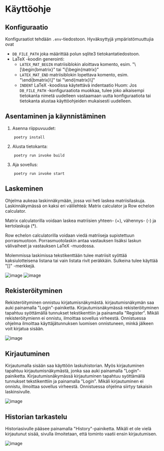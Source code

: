 # Käyttöohje
## Konfiguraatio
Konfiguraatiot tehdään `.env`-tiedostoon.
Hyväksyttyjä ympäristömuuttujia ovat
* `DB_FILE_PATH` joka määrittää polun sqlite3 tietokantatiedostoon.
* LaTeX -koodin generointi:
  * `LATEX_MAT_BEGIN` matriisiblokin aloittava komento, esim. "\\[\\begin{bmatrix}" tai "\\[\\begin{matrix}"
  * `LATEX_MAT_END` matriisiblokin lopettava komento, esim. "\\end{bmatrix}\\]" tai "\\end{matrix}\\]"
  * `INDENT` LaTeX -koodissa käytettävä indentaatio
Huom: Jos `DB_FILE_PATH` -konfiguraatiota muokkaa, tulee joko aikaisempi tietokanta nimetä uudelleen vastaamaan uutta konfiguraatiota tai tietokanta alustaa käyttöohjeiden mukaisesti uudelleen.
## Asentaminen ja käynnistäminen
1. Asenna riippuvuudet:
```shell
    poetry install
```
2. Alusta tietokanta:
```shell
    poetry run invoke build
```
3. Aja sovellus:
```shell
    poetry run invoke start
```

## Laskeminen
Ohjelma aukeaa laskinnäkymään, jossa voi heti laskea matriisilaskuja. Laskinnäkymässä on kaksi eri välilehteä: Matrix calculator ja Row echelon calculator.

Matrix calculatorilla voidaan laskea matriisien yhteen- (+), vähennys- (-) ja kertolaskuja (*).

Row echelon calculatorilla voidaan viedä matriiseja supistettuun porrasmuotoon. 
Porrasmuotolaskin antaa vastauksen lisäksi laskun välivaiheet ja vastauksen LaTeX -muodossa.   

Molemmissa laskimissa tekstikenttään tulee matriisit syöttää kaksiulotteisena listana tai vain listata rivit peräkkäin.
Sulkeina tulee käyttää "[]" -merkkejä.

![image](https://github.com/0442/ot-harjoitustyo/assets/69271621/03a67e5e-f1ef-4aa2-96cd-d4958ec81e4a)
![image](https://github.com/0442/ot-harjoitustyo/assets/69271621/ac102398-ca84-4d91-a451-501c23cc7985)


## Rekisteröityminen
Rekisteröityminen onnistuu kirjatumisnäkymästä. kirjautumisnäkymän saa auki painamalla "Login"-painiketta.
Kirjautumisnäkymässä rekisteröityminen tapahtuu syöttämällä tunnukset tekstikenttiin ja painamalla "Register".
Mikäli rekisteröitymienn ei onnistu, ilmoittaa sovellus virheestä. Onnistuessa ohjelma ilmoittaa käyttäjätunnuksen luomisen onnistuneen,
minkä jälkeen voit kirjatua sisään.

![image](https://github.com/0442/ot-harjoitustyo/assets/69271621/d8f85c7a-fa32-47fe-941c-aca4f3a716e4)



## Kirjautuminen
Kirjautumalla sisään saa käyttöön laskuhistorian.
Myös kirjautuminen tapahtuu kirjautumisnäkymästä, jonka saa auki painamalla "Login"-painiketta.
Kirjautumisnäkymässä kirjautuminen tapahtuu syöttämällä tunnukset tekstikenttiin ja painamalla "Login".
Mikäli kirjautuminen ei onnistu, ilmoittaa sovellus virheestä. Onnistuessa ohjelma siirtyy takaisin laskinsivulle.

![image](https://github.com/0442/ot-harjoitustyo/assets/69271621/09b4e060-ce48-41f1-9b1b-4ac35ae78172)


## Historian tarkastelu
Historiasivulle pääsee painamalla "History"-painiketta.
Mikäli et ole vielä kirjautunut sisää, sivulla ilmoitetaan, että tominto vaatii ensin kirjautumisen.

![image](https://github.com/0442/ot-harjoitustyo/assets/69271621/6e1d0675-c7af-4921-907d-f1265f72424a)

